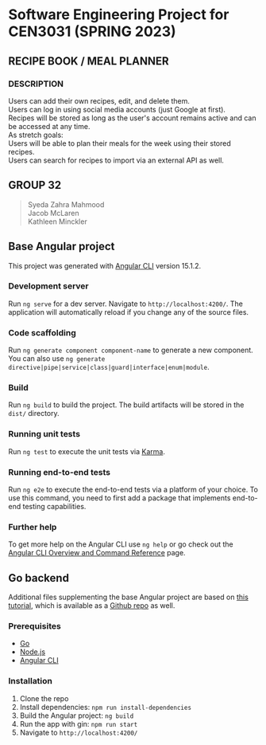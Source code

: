 # Software Engineering Project for CEN3031 (SPRING 2023)

## RECIPE BOOK / MEAL PLANNER

### DESCRIPTION

Users can add their own recipes, edit, and delete them.  
Users can log in using social media accounts (just Google at first).  
Recipes will be stored as long as the user's account remains active and can be accessed at any time.  
As stretch goals:  
Users will be able to plan their meals for the week using their stored recipes.  
Users can search for recipes to import via an external API as well.

## GROUP 32

> Syeda Zahra Mahmood  
> Jacob McLaren  
> Kathleen Minckler

## Base Angular project

This project was generated with [Angular CLI](https://github.com/angular/angular-cli) version 15.1.2.

### Development server

Run `ng serve` for a dev server. Navigate to `http://localhost:4200/`. The application will automatically reload if you change any of the source files.

### Code scaffolding

Run `ng generate component component-name` to generate a new component. You can also use `ng generate directive|pipe|service|class|guard|interface|enum|module`.

### Build

Run `ng build` to build the project. The build artifacts will be stored in the `dist/` directory.

### Running unit tests

Run `ng test` to execute the unit tests via [Karma](https://karma-runner.github.io).

### Running end-to-end tests

Run `ng e2e` to execute the end-to-end tests via a platform of your choice. To use this command, you need to first add a package that implements end-to-end testing capabilities.

### Further help

To get more help on the Angular CLI use `ng help` or go check out the [Angular CLI Overview and Command Reference](https://angular.io/cli) page.

## Go backend

Additional files supplementing the base Angular project are based on [this tutorial](https://medium.com/@anshap1719/getting-started-with-angular-and-go-setting-up-a-boilerplate-project-8c273b81aa6), which is available as a [Github repo](https://github.com/anshap1719/angular-go-boilerplate) as well.

### Prerequisites

- [Go](https://golang.org/dl/)
- [Node.js](https://nodejs.org/en/download/)
- [Angular CLI](https://cli.angular.io/)

### Installation

1. Clone the repo
2. Install dependencies: `npm run install-dependencies`
3. Build the Angular project: `ng build`
4. Run the app with gin: `npm run start`
5. Navigate to `http://localhost:4200/`
